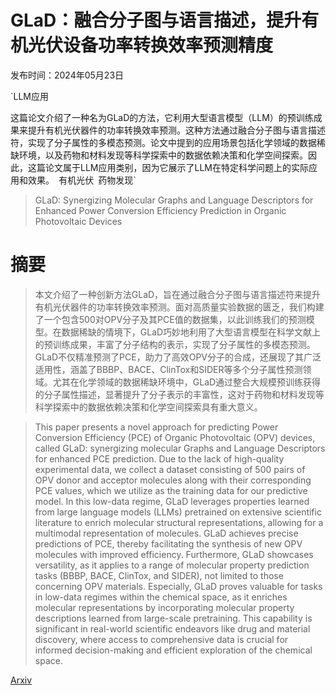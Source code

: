 # GLaD：融合分子图与语言描述，提升有机光伏设备功率转换效率预测精度

发布时间：2024年05月23日

`LLM应用

这篇论文介绍了一种名为GLaD的方法，它利用大型语言模型（LLM）的预训练成果来提升有机光伏器件的功率转换效率预测。这种方法通过融合分子图与语言描述符，实现了分子属性的多模态预测。论文中提到的应用场景包括化学领域的数据稀缺环境，以及药物和材料发现等科学探索中的数据依赖决策和化学空间探索。因此，这篇论文属于LLM应用类别，因为它展示了LLM在特定科学问题上的实际应用和效果。` `有机光伏` `药物发现`

> GLaD: Synergizing Molecular Graphs and Language Descriptors for Enhanced Power Conversion Efficiency Prediction in Organic Photovoltaic Devices

# 摘要

> 本文介绍了一种创新方法GLaD，旨在通过融合分子图与语言描述符来提升有机光伏器件的功率转换效率预测。面对高质量实验数据的匮乏，我们构建了一个包含500对OPV分子及其PCE值的数据集，以此训练我们的预测模型。在数据稀缺的情境下，GLaD巧妙地利用了大型语言模型在科学文献上的预训练成果，丰富了分子结构的表示，实现了分子属性的多模态预测。GLaD不仅精准预测了PCE，助力了高效OPV分子的合成，还展现了其广泛适用性，涵盖了BBBP、BACE、ClinTox和SIDER等多个分子属性预测领域。尤其在化学领域的数据稀缺环境中，GLaD通过整合大规模预训练获得的分子属性描述，显著提升了分子表示的丰富性，这对于药物和材料发现等科学探索中的数据依赖决策和化学空间探索具有重大意义。

> This paper presents a novel approach for predicting Power Conversion Efficiency (PCE) of Organic Photovoltaic (OPV) devices, called GLaD: synergizing molecular Graphs and Language Descriptors for enhanced PCE prediction. Due to the lack of high-quality experimental data, we collect a dataset consisting of 500 pairs of OPV donor and acceptor molecules along with their corresponding PCE values, which we utilize as the training data for our predictive model. In this low-data regime, GLaD leverages properties learned from large language models (LLMs) pretrained on extensive scientific literature to enrich molecular structural representations, allowing for a multimodal representation of molecules. GLaD achieves precise predictions of PCE, thereby facilitating the synthesis of new OPV molecules with improved efficiency. Furthermore, GLaD showcases versatility, as it applies to a range of molecular property prediction tasks (BBBP, BACE, ClinTox, and SIDER), not limited to those concerning OPV materials. Especially, GLaD proves valuable for tasks in low-data regimes within the chemical space, as it enriches molecular representations by incorporating molecular property descriptions learned from large-scale pretraining. This capability is significant in real-world scientific endeavors like drug and material discovery, where access to comprehensive data is crucial for informed decision-making and efficient exploration of the chemical space.

[Arxiv](https://arxiv.org/abs/2405.14203)